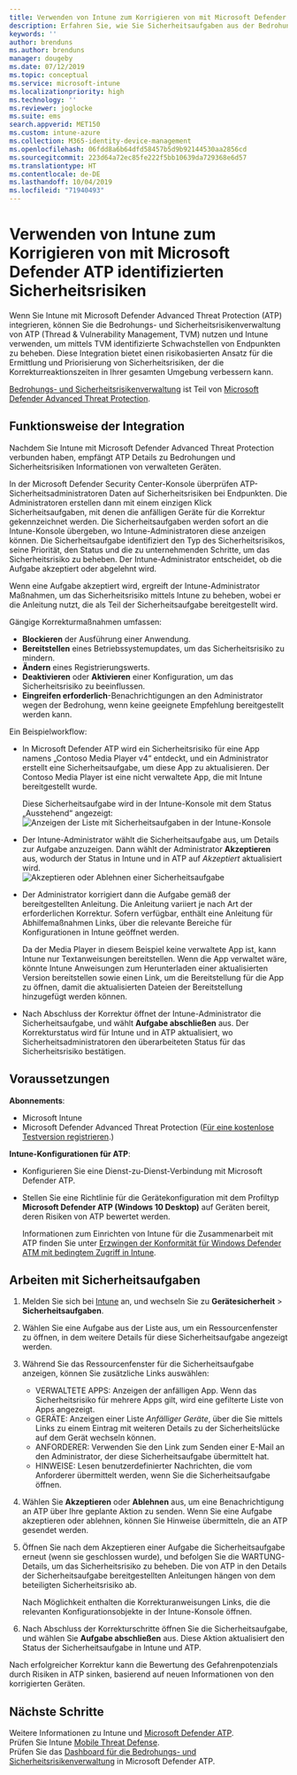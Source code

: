 ```yaml
---
title: Verwenden von Intune zum Korrigieren von mit Microsoft Defender ATP aufgefundenen Sicherheitsrisiken – Azure | Microsoft-Dokumentation
description: Erfahren Sie, wie Sie Sicherheitsaufgaben aus der Bedrohungs- und Sicherheitsrisikenverwaltung heraus verwalten, einem Teil von Microsoft Defender Advanced Threat Protection (ATP) in der Intune-Konsole.
keywords: ''
author: brenduns
ms.author: brenduns
manager: dougeby
ms.date: 07/12/2019
ms.topic: conceptual
ms.service: microsoft-intune
ms.localizationpriority: high
ms.technology: ''
ms.reviewer: joglocke
ms.suite: ems
search.appverid: MET150
ms.custom: intune-azure
ms.collection: M365-identity-device-management
ms.openlocfilehash: 06fdd8a6b64dfd58457b5d9b92144530aa2856cd
ms.sourcegitcommit: 223d64a72ec85fe222f5bb10639da729368e6d57
ms.translationtype: HT
ms.contentlocale: de-DE
ms.lasthandoff: 10/04/2019
ms.locfileid: "71940493"
---
```

# <a name="use-intune-to-remediate-vulnerabilities-identified-by-microsoft-defender-atp"></a>Verwenden von Intune zum Korrigieren von mit Microsoft Defender ATP identifizierten Sicherheitsrisiken  

Wenn Sie Intune mit Microsoft Defender Advanced Threat Protection (ATP) integrieren, können Sie die Bedrohungs- und Sicherheitsrisikenverwaltung von ATP (Thread & Vulnerability Management, TVM) nutzen und Intune verwenden, um mittels TVM identifizierte Schwachstellen von Endpunkten zu beheben. Diese Integration bietet einen risikobasierten Ansatz für die Ermittlung und Priorisierung von Sicherheitsrisiken, der die Korrekturreaktionszeiten in Ihrer gesamten Umgebung verbessern kann.  

[Bedrohungs- und Sicherheitsrisikenverwaltung](https://docs.microsoft.com/windows/security/threat-protection/windows-defender-atp/next-gen-threat-and-vuln-mgt) ist Teil von [Microsoft Defender Advanced Threat Protection](https://docs.microsoft.com/windows/security/threat-protection/windows-defender-atp/windows-defender-advanced-threat-protection).  

## <a name="how-integration-works"></a>Funktionsweise der Integration  

Nachdem Sie Intune mit Microsoft Defender Advanced Threat Protection verbunden haben, empfängt ATP Details zu Bedrohungen und Sicherheitsrisiken Informationen von verwalteten Geräten.  

In der Microsoft Defender Security Center-Konsole überprüfen ATP-Sicherheitsadministratoren Daten auf Sicherheitsrisiken bei Endpunkten. Die Administratoren erstellen dann mit einem einzigen Klick Sicherheitsaufgaben, mit denen die anfälligen Geräte für die Korrektur gekennzeichnet werden. Die Sicherheitsaufgaben werden sofort an die Intune-Konsole übergeben, wo Intune-Administratoren diese anzeigen können. Die Sicherheitsaufgabe identifiziert den Typ des Sicherheitsrisikos, seine Priorität, den Status und die zu unternehmenden Schritte, um das Sicherheitsrisiko zu beheben. Der Intune-Administrator entscheidet, ob die Aufgabe akzeptiert oder abgelehnt wird.  

Wenn eine Aufgabe akzeptiert wird, ergreift der Intune-Administrator Maßnahmen, um das Sicherheitsrisiko mittels Intune zu beheben, wobei er die Anleitung nutzt, die als Teil der Sicherheitsaufgabe bereitgestellt wird.  

Gängige Korrekturmaßnahmen umfassen:  

- **Blockieren** der Ausführung einer Anwendung.  
- **Bereitstellen** eines Betriebssystemupdates, um das Sicherheitsrisiko zu mindern.  
- **Ändern** eines Registrierungswerts.  
- **Deaktivieren** oder **Aktivieren** einer Konfiguration, um das Sicherheitsrisiko zu beeinflussen.  
- **Eingreifen erforderlich**-Benachrichtigungen an den Administrator wegen der Bedrohung, wenn keine geeignete Empfehlung bereitgestellt werden kann.  

Ein Beispielworkflow:

- In Microsoft Defender ATP wird ein Sicherheitsrisiko für eine App namens „Contoso Media Player v4“ entdeckt, und ein Administrator erstellt eine Sicherheitsaufgabe, um diese App zu aktualisieren. Der Contoso Media Player ist eine nicht verwaltete App, die mit Intune bereitgestellt wurde.  

  Diese Sicherheitsaufgabe wird in der Intune-Konsole mit dem Status „Ausstehend“ angezeigt:  
  ![Anzeigen der Liste mit Sicherheitsaufgaben in der Intune-Konsole](./media/atp-manage-vulnerabilities/temp-security-tasks.png)
 
- Der Intune-Administrator wählt die Sicherheitsaufgabe aus, um Details zur Aufgabe anzuzeigen.  Dann wählt der Administrator **Akzeptieren** aus, wodurch der Status in Intune und in ATP auf *Akzeptiert* aktualisiert wird.  
  ![Akzeptieren oder Ablehnen einer Sicherheitsaufgabe](./media/atp-manage-vulnerabilities/temp-accept-task.png) 
 
- Der Administrator korrigiert dann die Aufgabe gemäß der bereitgestellten Anleitung.  Die Anleitung variiert je nach Art der erforderlichen Korrektur. Sofern verfügbar, enthält eine Anleitung für Abhilfemaßnahmen Links, über die relevante Bereiche für Konfigurationen in Intune geöffnet werden. 

  Da der Media Player in diesem Beispiel keine verwaltete App ist, kann Intune nur Textanweisungen bereitstellen. Wenn die App verwaltet wäre, könnte Intune Anweisungen zum Herunterladen einer aktualisierten Version bereitstellen sowie einen Link, um die Bereitstellung für die App zu öffnen, damit die aktualisierten Dateien der Bereitstellung hinzugefügt werden können. 

- Nach Abschluss der Korrektur öffnet der Intune-Administrator die Sicherheitsaufgabe, und wählt **Aufgabe abschließen** aus.  Der Korrekturstatus wird für Intune und in ATP aktualisiert, wo Sicherheitsadministratoren den überarbeiteten Status für das Sicherheitsrisiko bestätigen.  

## <a name="prerequisites"></a>Voraussetzungen  

**Abonnements**:  

- Microsoft Intune  
- Microsoft Defender Advanced Threat Protection ([Für eine kostenlose Testversion registrieren](https://www.microsoft.com/WindowsForBusiness/windows-atp?ocid=docs-wdatp-main-abovefoldlink).)  

**Intune-Konfigurationen für ATP**:  

- Konfigurieren Sie eine Dienst-zu-Dienst-Verbindung mit Microsoft Defender ATP.  
- Stellen Sie eine Richtlinie für die Gerätekonfiguration mit dem Profiltyp **Microsoft Defender ATP (Windows 10 Desktop)** auf Geräten bereit, deren Risiken von ATP bewertet werden.

  Informationen zum Einrichten von Intune für die Zusammenarbeit mit ATP finden Sie unter [Erzwingen der Konformität für Windows Defender ATM mit bedingtem Zugriff in Intune](advanced-threat-protection.md#enable-microsoft-defender-atp-in-intune).  

## <a name="work-with-security-tasks"></a>Arbeiten mit Sicherheitsaufgaben  

1. Melden Sie sich bei [Intune](https://go.microsoft.com/fwlink/?linkid=2090973) an, und wechseln Sie zu **Gerätesicherheit** > **Sicherheitsaufgaben**.  
2. Wählen Sie eine Aufgabe aus der Liste aus, um ein Ressourcenfenster zu öffnen, in dem weitere Details für diese Sicherheitsaufgabe angezeigt werden.  
3. Während Sie das Ressourcenfenster für die Sicherheitsaufgabe anzeigen, können Sie zusätzliche Links auswählen:  
   - VERWALTETE APPS: Anzeigen der anfälligen App. Wenn das Sicherheitsrisiko für mehrere Apps gilt, wird eine gefilterte Liste von Apps angezeigt.  
   - GERÄTE: Anzeigen einer Liste *Anfälliger Geräte*, über die Sie mittels Links zu einem Eintrag mit weiteren Details zu der Sicherheitslücke auf dem Gerät wechseln können.  
   - ANFORDERER: Verwenden Sie den Link zum Senden einer E-Mail an den Administrator, der diese Sicherheitsaufgabe übermittelt hat.  
   - HINWEISE: Lesen benutzerdefinierter Nachrichten, die vom Anforderer übermittelt werden, wenn Sie die Sicherheitsaufgabe öffnen.  
4. Wählen Sie **Akzeptieren** oder **Ablehnen** aus, um eine Benachrichtigung an ATP über Ihre geplante Aktion zu senden. Wenn Sie eine Aufgabe akzeptieren oder ablehnen, können Sie Hinweise übermitteln, die an ATP gesendet werden.  

5. Öffnen Sie nach dem Akzeptieren einer Aufgabe die Sicherheitsaufgabe erneut (wenn sie geschlossen wurde), und befolgen Sie die WARTUNG-Details, um das Sicherheitsrisiko zu beheben.  Die von ATP in den Details der Sicherheitsaufgabe bereitgestellten Anleitungen hängen von dem beteiligten Sicherheitsrisiko ab.  

   Nach Möglichkeit enthalten die Korrekturanweisungen Links, die die relevanten Konfigurationsobjekte in der Intune-Konsole öffnen.  

6. Nach Abschluss der Korrekturschritte öffnen Sie die Sicherheitsaufgabe, und wählen Sie **Aufgabe abschließen** aus.  Diese Aktion aktualisiert den Status der Sicherheitsaufgabe in Intune und ATP.  

Nach erfolgreicher Korrektur kann die Bewertung des Gefahrenpotenzials durch Risiken in ATP sinken, basierend auf neuen Informationen von den korrigierten Geräten. 

## <a name="next-steps"></a>Nächste Schritte
Weitere Informationen zu Intune und [Microsoft Defender ATP](advanced-threat-protection.md).  
Prüfen Sie Intune [Mobile Threat Defense](mobile-threat-defense.md).  
Prüfen Sie das [Dashboard für die Bedrohungs- und Sicherheitsrisikenverwaltung](https://docs.microsoft.com/windows/security/threat-protection/windows-defender-atp/tvm-dashboard-insights) in Microsoft Defender ATP.
